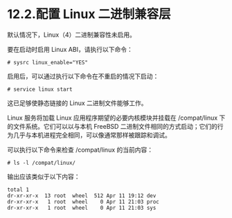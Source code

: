 # 12.2.配置 Linux 二进制兼容层

默认情况下，Linux（4）二进制兼容性未启用。

要在启动时启用 Linux ABI，请执行以下命令：

```
# sysrc linux_enable="YES"
```

启用后，可以通过执行以下命令在不重启的情况下启动：

```
# service linux start
```

这已足够使静态链接的 Linux 二进制文件能够工作。

Linux 服务将加载 Linux 应用程序期望的必要内核模块并挂载在 /compat/linux 下的文件系统。它们可以以与本机 FreeBSD 二进制文件相同的方式启动；它们的行为几乎与本机进程完全相同，可以像通常那样被跟踪和调试。

可以执行以下命令来检查 /compat/linux 的当前内容：

```
# ls -l /compat/linux/
```

输出应该类似于以下内容：

```
total 1
dr-xr-xr-x  13 root  wheel  512 Apr 11 19:12 dev
dr-xr-xr-x   1 root  wheel    0 Apr 11 21:03 proc
dr-xr-xr-x   1 root  wheel    0 Apr 11 21:03 sys
```
